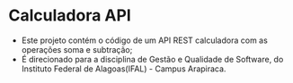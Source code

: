 # Calculadora API
- Este projeto contém o código de um API REST calculadora com as operações soma e subtração;
- É direcionado para a disciplina de Gestão e Qualidade de Software, do Instituto Federal de Alagoas(IFAL) - Campus Arapiraca. 
